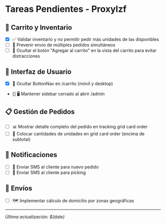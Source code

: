# Tareas Pendientes - Proxylzf

## 🛒 Carrito y Inventario
- [x] ✅ Validar inventario y no permitir pedir más unidades de las disponibles
- [ ] 🔄 Prevenir envío de múltiples pedidos simultáneos
- [ ] 📝 Ocultar el botón "Agregar al carrito" en la vista del carrito para evitar distracciones

## 🎨 Interfaz de Usuario
- [x] 📱 Ocultar ButtonNav en /carrito (móvil y desktop)
- [] 🖥️ Mantener sidebar cerrado al abrir /admin

## 📋 Gestión de Pedidos
- [ ] 📊 Mostrar detalle completo del pedido en tracking grid card order
- [ ] 🔢 Colocar cantidades de unidades en grid card order (encima de subtotal)

## 📱 Notificaciones
- [ ] 📨 Enviar SMS al cliente para nuevo pedido
- [ ] 📨 Enviar SMS al cliente para picking

## 🚚 Envíos
- [ ] 🗺️ Implementar cálculo de domicilio por zonas geográficas

---
*Última actualización: $(date)* 